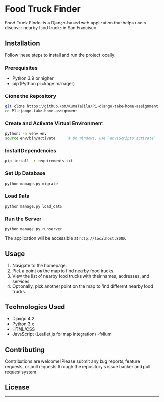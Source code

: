 
# Food Truck Finder

Food Truck Finder is a Django-based web application that helps users discover nearby food trucks in San Francisco.

## Installation

Follow these steps to install and run the project locally:

### Prerequisites

- Python 3.9 or higher
- pip (Python package manager)

### Clone the Repository

```bash
git clone https://github.com/KumaTelila/P1-django-take-home-assignment.git
cd P1-django-take-home-assignment
```

### Create and Activate Virtual Environment

```bash
python3 -m venv env
source env/bin/activate      # On Windows, use `env\Scripts\activate`
```

### Install Dependencies

```bash
pip install -r requirements.txt
```

### Set Up Database

```bash
python manage.py migrate
```

### Load Data

```bash
python manage.py load_data
```

### Run the Server

```bash
python manage.py runserver
```

The application will be accessible at `http://localhost:8000`.

## Usage

1. Navigate to the homepage.
2. Pick a point on the map to find nearby food trucks.
3. View the list of nearby food trucks with their names, addresses, and services.
4. Optionally, pick another point on the map to find different nearby food trucks.

## Technologies Used

- Django 4.2
- Python 3.x
- HTML/CSS
- JavaScript (Leaflet.js for map integration)
-folium

## Contributing

Contributions are welcome! Please submit any bug reports, feature requests, or pull requests through the repository's issue tracker and pull request system.

## License



--- 
